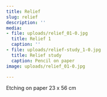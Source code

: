 ```yaml
---
title: Relief
slug: relief
description: ''
media:
- file: uploads/relief_01-0.jpg
  title: Relief 1
  caption: ''
- file: uploads/relief-study_1-0.jpg
  title: Relief study
  caption: Pencil on paper
image: uploads/relief_01-0.jpg

---
```

Etching on paper 23 x 56 cm